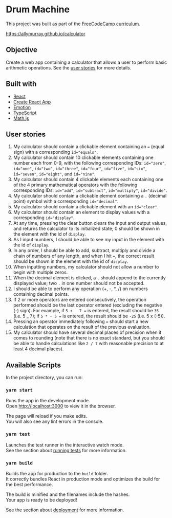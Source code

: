 # Drum Machine

This project was built as part of the [FreeCodeCamp curriculum](https://www.freecodecamp.org/learn/front-end-libraries/front-end-libraries-projects/build-a-javascript-calculator).

https://allymurray.github.io/calculator

## Objective

Create a web app containing a calculator that allows a user to perform basic arithmetic operations. See the [user stories](#user-stories) for more details.

## Built with

- [React](https://reactjs.org)
- [Create React App](https://reactjs.org/docs/create-a-new-react-app.html)
- [Emotion](https://emotion.sh)
- [TypeScript](https://www.typescriptlang.org)
- [Math.js](https://mathjs.org)

## User stories

1. My calculator should contain a clickable element containing an `=` (equal sign) with a corresponding `id="equals"`.
2. My calculator should contain 10 clickable elements containing one number each from 0-9, with the following corresponding IDs: `id="zero"`, `id="one"`, `id="two"`, `id="three"`, `id="four"`, `id="five"`, `id="six"`, `id="seven"`, `id="eight"`, and `id="nine"`.
3. My calculator should contain 4 clickable elements each containing one of the 4 primary mathematical operators with the following corresponding IDs: `id="add"`, `id="subtract"`, `id="multiply"`, `id="divide"`.
4. My calculator should contain a clickable element containing a `.` (decimal point) symbol with a corresponding `id="decimal"`.
5. My calculator should contain a clickable element with an `id="clear"`.
6. My calculator should contain an element to display values with a corresponding `id="display"`.
7. At any time, pressing the clear button clears the input and output values, and returns the calculator to its initialized state; 0 should be shown in the element with the id of `display`.
8. As I input numbers, I should be able to see my input in the element with the id of `display`.
9. In any order, I should be able to add, subtract, multiply and divide a chain of numbers of any length, and when I hit `=`, the correct result should be shown in the element with the id of `display`.
10. When inputting numbers, my calculator should not allow a number to begin with multiple zeros.
11. When the decimal element is clicked, a `.` should append to the currently displayed value; two `.` in one number should not be accepted.
12. I should be able to perform any operation (+, -, \*, /) on numbers containing decimal points.
13. If 2 or more operators are entered consecutively, the operation performed should be the last operator entered (excluding the negative (-) sign). For example, if `5 + _ 7 =` is entered, the result should be `35` (i.e. 5 \_ 7); if `5 * - 5 =` is entered, the result should be `-25` (i.e. 5 x (-5)).
14. Pressing an operator immediately following `=` should start a new calculation that operates on the result of the previous evaluation.
15. My calculator should have several decimal places of precision when it comes to rounding (note that there is no exact standard, but you should be able to handle calculations like `2 / 7` with reasonable precision to at least 4 decimal places).

## Available Scripts

In the project directory, you can run:

### `yarn start`

Runs the app in the development mode.<br />
Open [http://localhost:3000](http://localhost:3000) to view it in the browser.

The page will reload if you make edits.<br />
You will also see any lint errors in the console.

### `yarn test`

Launches the test runner in the interactive watch mode.<br />
See the section about [running tests](https://facebook.github.io/create-react-app/docs/running-tests) for more information.

### `yarn build`

Builds the app for production to the `build` folder.<br />
It correctly bundles React in production mode and optimizes the build for the best performance.

The build is minified and the filenames include the hashes.<br />
Your app is ready to be deployed!

See the section about [deployment](https://facebook.github.io/create-react-app/docs/deployment) for more information.
